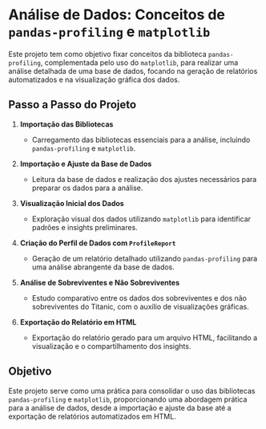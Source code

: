 # Análise de Dados: Conceitos de `pandas-profiling` e `matplotlib`

Este projeto tem como objetivo fixar conceitos da biblioteca `pandas-profiling`, complementada pelo uso do `matplotlib`, para realizar uma análise detalhada de uma base de dados, focando na geração de relatórios automatizados e na visualização gráfica dos dados.

## Passo a Passo do Projeto

1. **Importação das Bibliotecas**
   - Carregamento das bibliotecas essenciais para a análise, incluindo `pandas-profiling` e `matplotlib`.

2. **Importação e Ajuste da Base de Dados**
   - Leitura da base de dados e realização dos ajustes necessários para preparar os dados para a análise.

3. **Visualização Inicial dos Dados**
   - Exploração visual dos dados utilizando `matplotlib` para identificar padrões e insights preliminares.

4. **Criação do Perfil de Dados com `ProfileReport`**
   - Geração de um relatório detalhado utilizando `pandas-profiling` para uma análise abrangente da base de dados.

5. **Análise de Sobreviventes e Não Sobreviventes**
   - Estudo comparativo entre os dados dos sobreviventes e dos não sobreviventes do Titanic, com o auxílio de visualizações gráficas.

6. **Exportação do Relatório em HTML**
   - Exportação do relatório gerado para um arquivo HTML, facilitando a visualização e o compartilhamento dos insights.

## Objetivo

Este projeto serve como uma prática para consolidar o uso das bibliotecas `pandas-profiling` e `matplotlib`, proporcionando uma abordagem prática para a análise de dados, desde a importação e ajuste da base até a exportação de relatórios automatizados em HTML.

